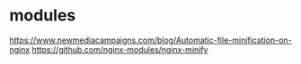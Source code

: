 modules
======

https://www.newmediacampaigns.com/blog/Automatic-file-minification-on-nginx
https://github.com/nginx-modules/nginx-minify
